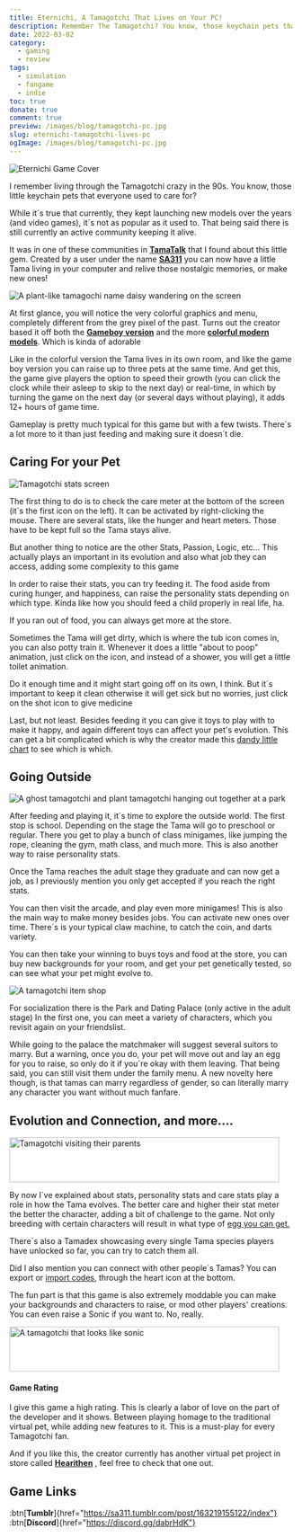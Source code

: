 ```yaml
---
title: Eternichi, A Tamagotchi That Lives on Your PC!
description: Remember The Tamagotchi? You know, those keychain pets that you could care for in the 90s? Now you can raise your very own on your PC in this little fangame!
date: 2022-03-02
category:
  - gaming
  - review
tags:
  - simulation
  - fangame
  - indie
toc: true
donate: true
comment: true
preview: /images/blog/tamagotchi-pc.jpg
slug: eternichi-tamagotchi-lives-pc
ogImage: /images/blog/tamagotchi-pc.jpg
---
```

![Eternichi Game Cover](/images/blog/tamagotchi-pc.jpg#center)

I remember living through the Tamagotchi crazy in the 90s. You know, those little keychain pets that everyone used to care for?

While it´s true that currently, they kept launching new models over the years (and video games), it´s not as popular as it used to. That being said there is still currently an active community keeping it alive.

It was in one of these communities in **[TamaTalk](https://www.tamatalk.com/)** that I found about this little gem. Created by a user under the name [**SA311**](https://sa311.tumblr.com/) you can now have a little Tama living in your computer and relive those nostalgic memories, or make new ones!


![A plant-like tamagochi name daisy wandering on the screen](/images/2022/daisy-tama1.jpg#center)
  
  





At first glance, you will notice the very colorful graphics and menu, completely different from the grey pixel of the past. Turns out the creator based it off both the **[Gameboy version](https://tamagotchi.fandom.com/wiki/Tamagotchi_(GB))** and the more **[colorful modern models](https://tamagotchi.fandom.com/wiki/Tamagotchi_Plus_Color)**. Which is kinda of adorable

Like in the colorful version the Tama lives in its own room, and like the game boy version you can raise up to three pets at the same time. And get this, the game give players the option to speed their growth (you can click the clock while their asleep to skip to the next day) or real-time, in which by turning the game on the next day (or several days without playing), it adds 12+ hours of game time.

Gameplay is pretty much typical for this game but with a few twists. There´s a lot more to it than just feeding and making sure it doesn´t die.

## Caring For your Pet

![Tamagotchi stats screen](/images/2022/tamastats.jpg#center)

The first thing to do is to check the care meter at the bottom of the screen (it´s the first icon on the left). It can be activated by right-clicking the mouse. There are several stats, like the hunger and heart meters. Those have to be kept full so the Tama stays alive.

But another thing to notice are the other Stats, Passion, Logic, etc... This actually plays an important in its evolution and also what job they can access, adding some complexity to this game

In order to raise their stats, you can try feeding it. The food aside from curing hunger, and happiness, can raise the personality stats depending on which type. Kinda like how you should feed a child properly in real life, ha.

If you ran out of food, you can always get more at the store.

Sometimes the Tama will get dirty, which is where the tub icon comes in, you can also potty train it. Whenever it does a little "about to poop" animation, just click on the icon, and instead of a shower, you will get a little toilet animation.

Do it enough time and it might start going off on its own, I think. But it´s important to keep it clean otherwise it will get sick but no worries, just click on the shot icon to give medicine

Last, but not least. Besides feeding it you can give it toys to play with to make it happy, and again different toys can affect your pet's evolution. This can get a bit complicated which is why the creator made this [dandy little chart](https://sa311.tumblr.com/search/food) to see which is which.



## Going Outside

![A ghost tamagotchi and plant tamagotchi hanging out together at a park](/images/2022/tamapark.jpg#center)

After feeding and playing it, it´s time to explore the outside world. The first stop is school. Depending on the stage the Tama will go to preschool or regular. There you get to play a bunch of class minigames, like jumping the rope, cleaning the gym, math class, and much more. This is also another way to raise personality stats.

Once the Tama reaches the adult stage they graduate and can now get a job, as I previously mention you only get accepted if you reach the right stats.

You can then visit the arcade, and play even more minigames! This is also the main way to make money besides jobs. You can activate new ones over time. There´s is your typical claw machine, to catch the coin, and darts variety.

You can then take your winning to buys toys and food at the store, you can buy new backgrounds for your room, and get your pet genetically tested, so can see what your pet might evolve to.

![A tamagotchi item shop](/images/2022/tamashop.jpg#center)

For socialization there is the Park and Dating Palace (only active in the adult stage) In the first one, you can meet a variety of characters, which you revisit again on your friendslist.

While going to the palace the matchmaker will suggest several suitors to marry. But a warning, once you do, your pet will move out and lay an egg for you to raise, so only do it if you´re okay with them leaving. That being said, you can still visit them under the family menu. A new novelty here though, is that tamas can marry regardless of gender, so can literally marry any character you want without much fanfare.


## Evolution and Connection, and more....

 <img width="480" height="80" src="/images/2022/tamaconnect.jpg#center" alt="Tamagotchi visiting their parents">




By now I´ve explained about stats, personality stats and care stats play a role in how the Tama evolves. The better care and higher their stat meter the better the character, adding a bit of challenge to the game. Not only breeding with certain characters will result in what type of [egg you can get.](https://sa311.tumblr.com/post/168720894477/growth-chart)

There´s also a Tamadex showcasing every single Tama species players have unlocked so far, you can try to catch them all.

Did I also mention you can connect with other people´s Tamas? You can export or [import codes](https://sa311.tumblr.com/search/codes), through the heart icon at the bottom.

The fun part is that this game is also extremely moddable you can make your backgrounds and characters to raise, or mod other players' creations. You can even raise a Sonic if you want to. No, really.



 <img width="480" height="80" src="/images/2022/tamasonic.png#center" alt="A tamagotchi that looks like sonic">




#### Game Rating

I give this game a high rating. This is clearly a labor of love on the part of the developer and it shows. Between playing homage to the traditional virtual pet, while adding new features to it. This is a must-play for every Tamagotchi fan.

And if you like this, the creator currently has another virtual pet project in store called [**Hearithen**](https://naipals.itch.io/hearithen) , feel free to check that one out.

## **Game Links**

:btn[**Tumblr**]{href="https://sa311.tumblr.com/post/163219155122/index"}  :btn[**Discord**]{href="https://discord.gg/dabrHdK"}  

